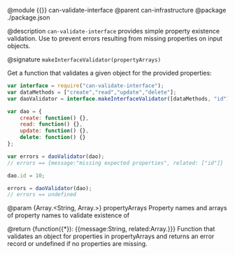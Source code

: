 @module {{}} can-validate-interface
@parent can-infrastructure
@package ./package.json

@description `can-validate-interface` provides simple property existence validation. Use to prevent errors resulting
from missing properties on input objects.


@signature `makeInterfaceValidator(propertyArrays)`

Get a function that validates a given object for the provided properties:

```js
var interface = require("can-validate-interface");
var dataMethods = ["create","read","update","delete"];
var daoValidator = interface.makeInterfaceValidator([dataMethods, "id"]);

var dao = {
    create: function() {},
    read: function() {},
    update: function() {},
    delete: function() {}
};

var errors = daoValidator(dao);
// errors == {message:"missing expected properties", related: ["id"]}

dao.id = 10;

errors = daoValidator(dao);
// errors == undefined
```

@param {Array.<String, Array.<String>>} propertyArrays Property names and arrays of property names to validate existence of

@return {function({*}): {{message:String, related:Array.<String>}}} Function that validates an object for properties in propertyArrays and returns an error record or undefined if no properties are missing.